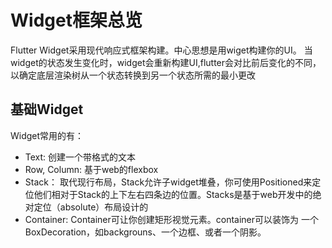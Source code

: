 # Widget框架总览

Flutter Widget采用现代响应式框架构建。中心思想是用wiget构建你的UI。
当widget的状态发生变化时，widget会重新构建UI,flutter会对比前后变化的不同，以确定底层渲染树从一个状态转换到另一个状态所需的最小更改

## 基础Widget

Widget常用的有：

- Text: 创建一个带格式的文本
- Row, Column: 基于web的flexbox
- Stack： 取代现行布局，Stack允许子widget堆叠，你可使用Positioned来定位他们相对于Stack的上下左右四条边的位置。Stacks是基于web开发中的绝对定位（absolute）布局设计的
- Container: Container可让你创建矩形视觉元素。container可以装饰为 一个BoxDecoration，如backgrouns、一个边框、或者一个阴影。
